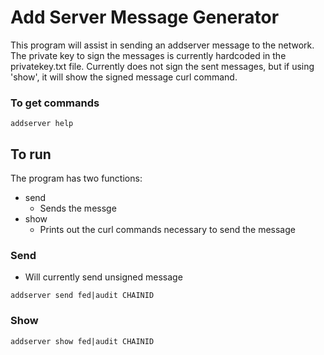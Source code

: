 Add Server Message Generator
======
This program will assist in sending an addserver message to the network. The private key to sign the messages is currently hardcoded in the privatekey.txt file. Currently does not sign the sent messages, but if using 'show', it will show the signed message curl command.

### To get commands
```
addserver help
```

## To run
The program has two functions:
* send
  * Sends the messge
* show
  * Prints out the curl commands necessary to send the message

### Send
* Will currently send unsigned message

```
addserver send fed|audit CHAINID
```

### Show
```
addserver show fed|audit CHAINID
```
